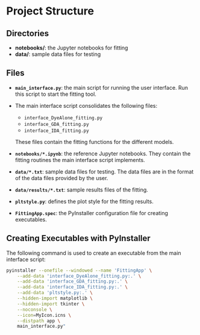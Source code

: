 # Project Structure

## Directories

- **notebooks/**: the Jupyter notebooks for fitting
- **data/**: sample data files for testing


## Files
- **`main_interface.py`**: the main script for running the user interface. Run this script to start the fitting tool.
- The main interface script consolidates the following files:
    - `interface_DyeAlone_fitting.py`
    - `interface_GDA_fitting.py`
    - `interface_IDA_fitting.py`

    These files contain the fitting functions for the different models. 
- **`notebooks/*.ipynb`**: the reference Jupyter notebooks. They contain the fitting routines the main interface script implements.
- **`data/*.txt`**: sample data files for testing. The data files are in the format of the data files provided by the user.
- **`data/results/*.txt`**: sample results files of the fitting. 
- **`pltstyle.py`**: defines the plot style for the fitting results.
- **`FittingApp.spec`**: the PyInstaller configuration file for creating executables.

## Creating Executables with PyInstaller
The following command is used to create an executable from the main interface script:
```bash
pyinstaller --onefile --windowed --name 'FittingApp' \
    --add-data 'interface_DyeAlone_fitting.py:.' \
    --add-data 'interface_GDA_fitting.py:.' \
    --add-data 'interface_IDA_fitting.py:.' \
    --add-data 'pltstyle.py:.' \
    --hidden-import matplotlib \
    --hidden-import tkinter \
    --noconsole \
    --icon=MyIcon.icns \
    --distpath app \
    main_interface.py"
```